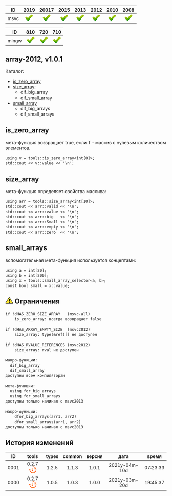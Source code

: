 ﻿
[S]: ../../../icons/point-red.png
[P]: ../../../icons/progress.png
[V]: ../../../icons/success.png
[X]: ../../../icons/failed.png
[D]: ../../../icons/danger.png
[E]: ../../../icons/empty.png
[N]: ../../../icons/na.png

| **ID**  | 2019      | 20017     | 2015      | 2013      | 2012      | 2010      | 2008      |  
|:-------:|:---------:|:---------:|:---------:|:---------:|:---------:|:---------:|:---------:|  
|  msvc   | [![V]][M] | [![V]][M] | [![V]][M] | [![V]][M] | [![V]][M] | [![V]][M] | [![V]][M] |  

| **ID**  | 810       | 720       | 710       |  
|:-------:|:---------:|:---------:|:---------:|  
|  mingw  | [![V]][M] | [![V]][M] | [![V]][M] |  

[M]: #array          "инструменты для работы с массивами"  
[0]: #-Ограничения   "ограничения для массивов"
[1]: #is_zero_array  "tru, если массив нулевого размера"  
[2]: #size_array     "свойства массивов"  
[3]: #small_array    "обработка массивов"  

array-2012, v1.0.1
---
Каталог:  
  - [is_zero_array][1]  
  - [size_array][2]:  
    - dif_big_array  
    - dif_small_array  
  - [small_array][3]  
    - dif_big_arrays  
    - dif_small_arrays  

is_zero_array
---
мета-функция возвращает true, 
если T - массив с нулевым количеством элементов.  
```
using v = tools::is_zero_array<int[0]>;
std::cout << v::value << '\n';
```

size_array
---
мета-функция определяет свойства массива:  
```
using arr = tools::size_array<int[10]>;
std::cout << arr::valid << '\n';
std::cout << arr::value << '\n';
std::cout << arr::big   << '\n';
std::cout << arr::Small << '\n';
std::cout << arr::empty << '\n';
std::cout << arr::zero  << '\n';
```

small_arrays
---
вспомогательная мета-функция используется концептами:
```
using a = int[20];
using b = int[200];
using x = tools::small_array_selector<a, b>;
const bool small = x::value;
```

[![D]][M] Ограничения
---------------------
```
if !dHAS_ZERO_SIZE_ARRAY   (msvc-all)
    is_zero_array: всегда возвращает false

if !dHAS_ARRAY_EMPTY_SIZE  (msvc2012)
    size_array: type(&ref)[] не доступен

if !dHAS_RVALUE_REFERENCES (msvc2012)
    size_array: rval не доступен

макро-функции:
  dif_big_array
  dif_small_array
доступны всем компиляторам

мета-функции:
  using for_big_arrays 
  using for_small_arrays 
доступны только начиная с msvc2013

макро-функции:
    dfor_big_arrays(arr1, arr2)
    dfor_small_arrays(arr1, arr2)
доступны только начиная с msvc2013
```


История изменений
---

| **ID** | tools           | types | common | версия |     дата      |   время   |  
|:------:|:---------------:|:-----:|:------:|:------:|:-------------:|:---------:|  
|  0001  | 0.2.7 [![P]][M] | 1.2.5 | 1.1.3  | 1.0.1  | 2021y-04m-10d | 07:23:33  |  
|  0000  | 0.2.7 [![P]][M] | 1.0.5 | 1.0.3  | 1.0.0  | 2021y-03m-20d | 19:45:37  |  

